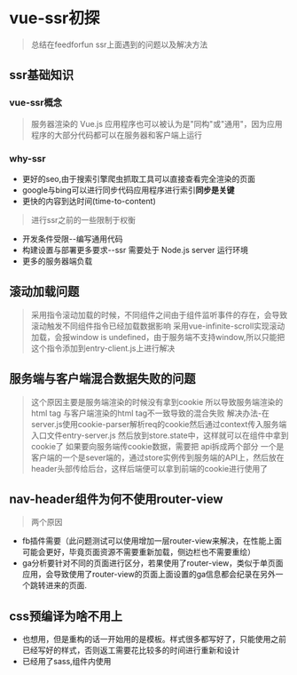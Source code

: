 # vue-ssr初探

> 总结在feedforfun ssr上面遇到的问题以及解决方法

## ssr基础知识

### vue-ssr概念

> 服务器渲染的 Vue.js 应用程序也可以被认为是"同构"或"通用"，因为应用程序的大部分代码都可以在服务器和客户端上运行

### why-ssr

- 更好的seo,由于搜索引擎爬虫抓取工具可以直接查看完全渲染的页面
- google与bing可以进行同步代码应用程序进行索引**同步是关键**
- 更快的内容到达时间(time-to-content)

> 进行ssr之前的一些限制于权衡
- 开发条件受限--编写通用代码
- 构建设置与部署更多要求--ssr 需要处于 Node.js server 运行环境
- 更多的服务器端负载

## 滚动加载问题

> 采用指令滚动加载的时候，不同组件之间由于组件监听事件的存在，会导致滚动触发不同组件指令已经加载数据影响
> 采用vue-infinite-scroll实现滚动加载，会报window is undefined，由于服务端不支持window,所以只能把这个指令添加到entry-client.js上进行解决

## 服务端与客户端混合数据失败的问题

> 这个原因主要是服务端渲染的时候没有拿到cookie 所以导致服务端渲染的 html tag 与客户端渲染的html tag不一致导致的混合失败
> 解决办法-在server.js使用cookie-parser解析req的cookie然后通过context传入服务端入口文件entry-server.js 然后放到store.state中，这样就可以在组件中拿到cookie了
> 如果要向服务端传cookie数据，需要把 api拆成两个部分 一个是客户端的一个是sever端的，通过store实例传到服务端的API上，然后放在header头部传给后台，这样后端便可以拿到前端的cookie进行使用了

## nav-header组件为何不使用router-view

> 两个原因
- fb插件需要（此问题测试可以使用增加一层router-view来解决，在性能上面可能会更好，毕竟页面资源不需要重新加载，侧边栏也不需要重绘）
- ga分析要针对不同的页面进行区分，若果使用了router-view，类似于单页面应用，会导致使用了router-view的页面上面设置的ga信息都会纪录在另外一个跳转进来的页面.

## css预编译为啥不用上

- 也想用，但是重构的话一开始用的是模板。样式很多都写好了，只能使用之前已经写好的样式，否则返工需要花比较多的时间进行重新和设计
- 已经用了sass,组件内使用

## 
